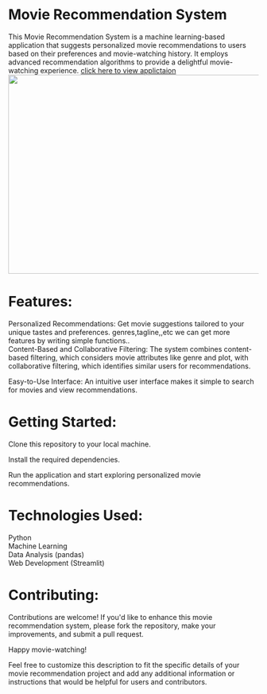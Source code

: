 # Movie Recommendation System
This Movie Recommendation System is a machine learning-based application that suggests personalized movie recommendations to users based on their preferences and movie-watching history. It employs advanced recommendation algorithms to provide a delightful movie-watching experience.
<a href="https://movierecommendationsystem-narendersoppoju.streamlit.app/">click here to view applictaion</a><br>
<img src="https://www.passionateinmarketing.com/wp-content/uploads/2021/08/15.jpg" height="400" width="1000">

# Features:
Personalized Recommendations: Get movie suggestions tailored to your unique tastes and preferences.
genres,tagline,,etc we can get more features by writing simple functions..
<br>
Content-Based and Collaborative Filtering: The system combines content-based filtering, which considers movie attributes like genre and plot, with collaborative filtering, which identifies similar users for recommendations.

Easy-to-Use Interface: An intuitive user interface makes it simple to search for movies and view recommendations.


# Getting Started:
Clone this repository to your local machine.<br>

Install the required dependencies.<br>

Run the application and start exploring personalized movie recommendations.

# Technologies Used:
Python<br>
Machine Learning <br>
Data Analysis (pandas)<br>
Web Development (Streamlit)
# Contributing:
Contributions are welcome! If you'd like to enhance this movie recommendation system, please fork the repository, make your improvements, and submit a pull request.

Happy movie-watching!

Feel free to customize this description to fit the specific details of your movie recommendation project and add any additional information or instructions that would be helpful for users and contributors.
